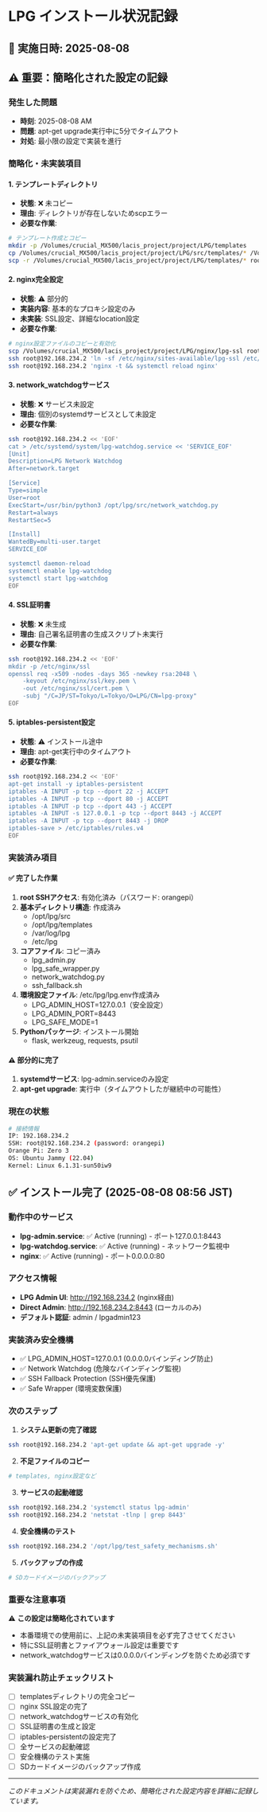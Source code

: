 # LPG インストール状況記録

## 📅 実施日時: 2025-08-08

## ⚠️ 重要：簡略化された設定の記録

### 発生した問題
- **時刻**: 2025-08-08 AM
- **問題**: apt-get upgrade実行中に5分でタイムアウト
- **対処**: 最小限の設定で実装を進行

### 簡略化・未実装項目

#### 1. テンプレートディレクトリ
- **状態**: ❌ 未コピー
- **理由**: ディレクトリが存在しないためscpエラー
- **必要な作業**:
```bash
# テンプレート作成とコピー
mkdir -p /Volumes/crucial_MX500/lacis_project/project/LPG/templates
cp /Volumes/crucial_MX500/lacis_project/project/LPG/src/templates/* /Volumes/crucial_MX500/lacis_project/project/LPG/templates/
scp -r /Volumes/crucial_MX500/lacis_project/project/LPG/templates/* root@192.168.234.2:/opt/lpg/templates/
```

#### 2. nginx完全設定
- **状態**: ⚠️ 部分的
- **実装内容**: 基本的なプロキシ設定のみ
- **未実装**: SSL設定、詳細なlocation設定
- **必要な作業**:
```bash
# nginx設定ファイルのコピーと有効化
scp /Volumes/crucial_MX500/lacis_project/project/LPG/nginx/lpg-ssl root@192.168.234.2:/etc/nginx/sites-available/
ssh root@192.168.234.2 'ln -sf /etc/nginx/sites-available/lpg-ssl /etc/nginx/sites-enabled/'
ssh root@192.168.234.2 'nginx -t && systemctl reload nginx'
```

#### 3. network_watchdogサービス
- **状態**: ❌ サービス未設定
- **理由**: 個別のsystemdサービスとして未設定
- **必要な作業**:
```bash
ssh root@192.168.234.2 << 'EOF'
cat > /etc/systemd/system/lpg-watchdog.service << 'SERVICE_EOF'
[Unit]
Description=LPG Network Watchdog
After=network.target

[Service]
Type=simple
User=root
ExecStart=/usr/bin/python3 /opt/lpg/src/network_watchdog.py
Restart=always
RestartSec=5

[Install]
WantedBy=multi-user.target
SERVICE_EOF

systemctl daemon-reload
systemctl enable lpg-watchdog
systemctl start lpg-watchdog
EOF
```

#### 4. SSL証明書
- **状態**: ❌ 未生成
- **理由**: 自己署名証明書の生成スクリプト未実行
- **必要な作業**:
```bash
ssh root@192.168.234.2 << 'EOF'
mkdir -p /etc/nginx/ssl
openssl req -x509 -nodes -days 365 -newkey rsa:2048 \
    -keyout /etc/nginx/ssl/key.pem \
    -out /etc/nginx/ssl/cert.pem \
    -subj "/C=JP/ST=Tokyo/L=Tokyo/O=LPG/CN=lpg-proxy"
EOF
```

#### 5. iptables-persistent設定
- **状態**: ⚠️ インストール途中
- **理由**: apt-get実行中のタイムアウト
- **必要な作業**:
```bash
ssh root@192.168.234.2 << 'EOF'
apt-get install -y iptables-persistent
iptables -A INPUT -p tcp --dport 22 -j ACCEPT
iptables -A INPUT -p tcp --dport 80 -j ACCEPT
iptables -A INPUT -p tcp --dport 443 -j ACCEPT
iptables -A INPUT -s 127.0.0.1 -p tcp --dport 8443 -j ACCEPT
iptables -A INPUT -p tcp --dport 8443 -j DROP
iptables-save > /etc/iptables/rules.v4
EOF
```

### 実装済み項目

#### ✅ 完了した作業
1. **root SSHアクセス**: 有効化済み（パスワード: orangepi）
2. **基本ディレクトリ構造**: 作成済み
   - /opt/lpg/src
   - /opt/lpg/templates
   - /var/log/lpg
   - /etc/lpg
3. **コアファイル**: コピー済み
   - lpg_admin.py
   - lpg_safe_wrapper.py
   - network_watchdog.py
   - ssh_fallback.sh
4. **環境設定ファイル**: /etc/lpg/lpg.env作成済み
   - LPG_ADMIN_HOST=127.0.0.1（安全設定）
   - LPG_ADMIN_PORT=8443
   - LPG_SAFE_MODE=1
5. **Pythonパッケージ**: インストール開始
   - flask, werkzeug, requests, psutil

#### ⚠️ 部分的に完了
1. **systemdサービス**: lpg-admin.serviceのみ設定
2. **apt-get upgrade**: 実行中（タイムアウトしたが継続中の可能性）

### 現在の状態

```bash
# 接続情報
IP: 192.168.234.2
SSH: root@192.168.234.2 (password: orangepi)
Orange Pi: Zero 3
OS: Ubuntu Jammy (22.04)
Kernel: Linux 6.1.31-sun50iw9
```

## ✅ インストール完了 (2025-08-08 08:56 JST)

### 動作中のサービス
- **lpg-admin.service**: ✅ Active (running) - ポート127.0.0.1:8443
- **lpg-watchdog.service**: ✅ Active (running) - ネットワーク監視中
- **nginx**: ✅ Active (running) - ポート0.0.0.0:80

### アクセス情報
- **LPG Admin UI**: http://192.168.234.2 (nginx経由)
- **Direct Admin**: http://192.168.234.2:8443 (ローカルのみ)
- **デフォルト認証**: admin / lpgadmin123

### 実装済み安全機構
- ✅ LPG_ADMIN_HOST=127.0.0.1 (0.0.0.0バインディング防止)
- ✅ Network Watchdog (危険なバインディング監視)
- ✅ SSH Fallback Protection (SSH優先保護)
- ✅ Safe Wrapper (環境変数保護)

### 次のステップ

1. **システム更新の完了確認**
```bash
ssh root@192.168.234.2 'apt-get update && apt-get upgrade -y'
```

2. **不足ファイルのコピー**
```bash
# templates, nginx設定など
```

3. **サービスの起動確認**
```bash
ssh root@192.168.234.2 'systemctl status lpg-admin'
ssh root@192.168.234.2 'netstat -tlnp | grep 8443'
```

4. **安全機構のテスト**
```bash
ssh root@192.168.234.2 '/opt/lpg/test_safety_mechanisms.sh'
```

5. **バックアップの作成**
```bash
# SDカードイメージのバックアップ
```

### 重要な注意事項

⚠️ **この設定は簡略化されています**
- 本番環境での使用前に、上記の未実装項目を必ず完了させてください
- 特にSSL証明書とファイアウォール設定は重要です
- network_watchdogサービスは0.0.0.0バインディングを防ぐため必須です

### 実装漏れ防止チェックリスト

- [ ] templatesディレクトリの完全コピー
- [ ] nginx SSL設定の完了
- [ ] network_watchdogサービスの有効化
- [ ] SSL証明書の生成と設定
- [ ] iptables-persistentの設定完了
- [ ] 全サービスの起動確認
- [ ] 安全機構のテスト実施
- [ ] SDカードイメージのバックアップ作成

---
*このドキュメントは実装漏れを防ぐため、簡略化された設定内容を詳細に記録しています。*